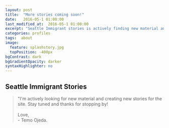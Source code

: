 ```yaml
---
layout: post
title:  "More stories coming soon!"
date:   2016-05-1 01:00:00
last_modified_at:  2016-05-1 01:00:00
excerpt: "Seattle Immigrant stories is actively finding new material and creating new stories."
categories: profiles
tags:  about
image:
  feature: splashstory.jpg
  topPosition: -400px
bgContrast: dark
bgGradientOpacity: darker
syntaxHighlighter: no
---
```


## Seattle Immigrant Stories


<blockquote class="largeQuote">"I'm actively looking for new material and creating new stories for the site. Stay tuned and thanks for stopping by!
<br>
<br>
Love,<br>
- Temo Ojeda.</blockquote>